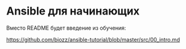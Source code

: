 # Ansible для начинающих

Вместо README будет введение из обучения:

https://github.com/biozz/ansible-tutorial/blob/master/src/00_intro.md
